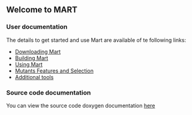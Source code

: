 ## Welcome to MART

### User documentation
The details to get started and use Mart are available of te following links:
- [Downloading Mart](user-doc/downloading.md)
- [Building Mart](user-doc/building.md)
- [Using Mart](user-doc/using.md)
- [Mutants Features and Selection](user-doc/mutants-features-selection.md)
- [Additional tools](user-doc/othertools.md)

### Source code documentation
You can view the source code doxygen documentation [here](doxygen-doc/index.html) 
